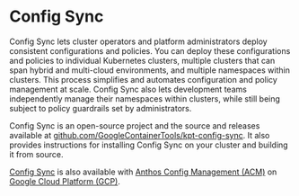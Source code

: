 # Config Sync

Config Sync lets cluster operators and platform administrators deploy consistent
configurations and policies. You can deploy these configurations and policies to
individual Kubernetes clusters, multiple clusters that can span hybrid and
multi-cloud environments, and multiple namespaces within clusters. This process
simplifies and automates configuration and policy management at scale.
Config Sync also lets development teams independently manage their
namespaces within clusters, while still being subject to policy guardrails set
by administrators.

Config Sync is an open-source project and the source and releases available at
[github.com/GoogleContainerTools/kpt-config-sync](https://github.com/GoogleContainerTools/kpt-config-sync).
It also provides instructions for installing Config Sync on your cluster and
building it from source.

[Config Sync](https://cloud.google.com/anthos-config-management/docs/config-sync-overview)
is also available with [Anthos Config Management (ACM)](https://cloud.google.com/anthos/config-management) 
on [Google Cloud Platform (GCP)](https://cloud.google.com). 



